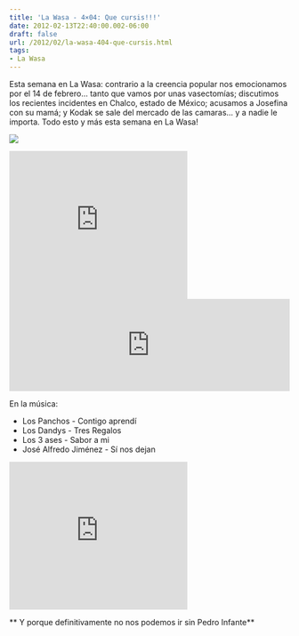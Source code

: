 ```yaml
---
title: 'La Wasa - 4×04: Que cursis!!!'
date: 2012-02-13T22:40:00.002-06:00
draft: false
url: /2012/02/la-wasa-404-que-cursis.html
tags: 
- La Wasa
---
```


Esta semana en La Wasa: contrario a la creencia popular nos emocionamos por el 14 de febrero... tanto que vamos por unas vasectomías; discutimos los recientes incidentes en Chalco, estado de México; acusamos a Josefina con su mamá; y Kodak se sale del mercado de las camaras... y a nadie le importa. Todo esto y más esta semana en La Wasa!  
  

[![](http://imgs.xkcd.com/comics/valentine.jpg)](http://xkcd.com/63/)

  

 <object class="BLOGGER-youtube-video" classid="clsid:D27CDB6E-AE6D-11cf-96B8-444553540000" codebase="http://download.macromedia.com/pub/shockwave/cabs/flash/swflash.cab#version=6,0,40,0" data-thumbnail-src="http://1.gvt0.com/vi/tREJbzAVbsk/0.jpg" height="266" width="320">
<param name="movie" value="http://www.youtube.com/v/H_UoGPe_7KQ&amp;fs=1&amp;source=uds"> 
<param name="bgcolor" value="#FFFFFF"> 
<embed width="320" height="266" src="http://www.youtube.com/v/H_UoGPe_7KQ&amp;fs=1&amp;source=uds" type="application/x-shockwave-flash">
</object> 

  
  
<iframe width="100%" height="166" scrolling="no" frameborder="no" src="http://w.soundcloud.com/player/?url=http%3A%2F%2Fapi.soundcloud.com%2Ftracks%2F85232499%3Fsecret_token%3Ds-FIESf&amp;show_artwork=true&amp;secret_url=true"></iframe>  

En la música:

*   Los Panchos - Contigo aprendí
*   Los Dandys - Tres Regalos
*   Los 3 ases - Sabor a mi
*   José Alfredo Jiménez - Sí nos dejan

 <object class="BLOGGER-youtube-video" classid="clsid:D27CDB6E-AE6D-11cf-96B8-444553540000" codebase="http://download.macromedia.com/pub/shockwave/cabs/flash/swflash.cab#version=6,0,40,0" data-thumbnail-src="http://2.gvt0.com/vi/TSeqjXiLEE4/0.jpg" height="266" width="320">
<param name="movie" value="http://www.youtube.com/v/TSeqjXiLEE4&amp;fs=1&amp;source=uds"> 
<param name="bgcolor" value="#FFFFFF"> 
<embed width="320" height="266" src="http://www.youtube.com/v/TSeqjXiLEE4&amp;fs=1&amp;source=uds" type="application/x-shockwave-flash">
</object> 

** Y porque definitivamente no nos podemos ir sin Pedro Infante**